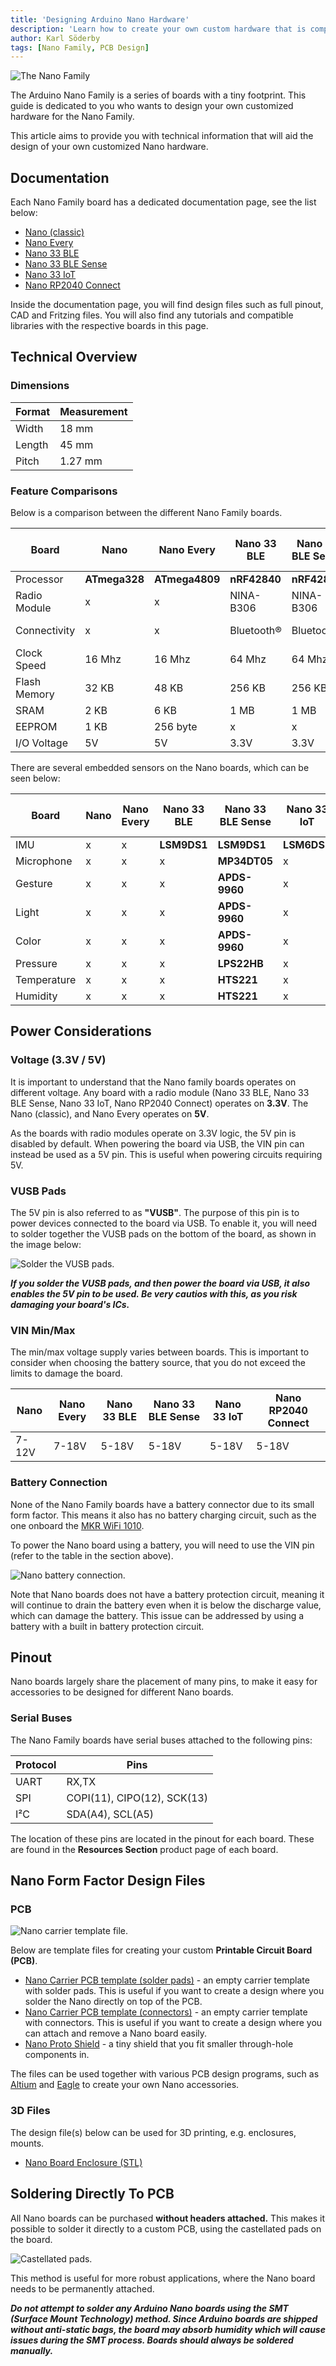 ```yaml
---
title: 'Designing Arduino Nano Hardware'
description: 'Learn how to create your own custom hardware that is compatible with the Arduino Nano Family.'
author: Karl Söderby
tags: [Nano Family, PCB Design]
---
```


![The Nano Family](assets/hero.png)

The Arduino Nano Family is a series of boards with a tiny footprint. This guide is dedicated to you who wants to design your own customized hardware for the Nano Family. 

This article aims to provide you with technical information that will aid the design of your own customized Nano hardware.

## Documentation

Each Nano Family board has a dedicated documentation page, see the list below:

- [Nano (classic)](/hardware/nano)
- [Nano Every](/hardware/nano-every)
- [Nano 33 BLE](/hardware/nano-33-ble)
- [Nano 33 BLE Sense](/nano-33-ble-sense)
- [Nano 33 IoT](/nano-33-iot)
- [Nano RP2040 Connect](/hardware/nano-rp2040-connect)

Inside the documentation page, you will find design files such as full pinout, CAD and Fritzing files. You will also find any tutorials and compatible libraries with the respective boards in this page.

## Technical Overview

### Dimensions

| Format | Measurement |
| ------ | ----------- |
| Width  | 18 mm       |
| Length | 45 mm       |
| Pitch  | 1.27 mm     |


### Feature Comparisons

Below is a comparison between the different Nano Family boards. 

| Board        | Nano          | Nano Every     | Nano 33 BLE  | Nano 33 BLE Sense | Nano 33 IoT       | Nano RP2040 Connect |
| ------------ | ------------- | -------------- | ------------ | ----------------- | ----------------- | ------------------- |
| Processor    | **ATmega328** | **ATmega4809** | **nRF42840** | **nRF42840**      | **SAMD21G18A**    | **RP2040**          |
| Radio Module | x             | x              | NINA-B306    | NINA-B306         | NINA-W102         | NINA-W102           |
| Connectivity | x             | x              | Bluetooth®   | Bluetooth®        | Wi-Fi, Bluetooth® | Wi-Fi, Bluetooth®   |
| Clock Speed  | 16 Mhz        | 16 Mhz         | 64 Mhz       | 64 Mhz            | 48 Mhz            | 133 MHz             |
| Flash Memory | 32 KB         | 48 KB          | 256 KB       | 256 KB            | 264 KB            | 16 MB               |
| SRAM         | 2 KB          | 6 KB           | 1 MB         | 1 MB              | 256 KB            | 16 MB               |
| EEPROM       | 1 KB          | 256 byte       | x            | x                 | x                 | x                   |
| I/O Voltage  | 5V            | 5V             | 3.3V         | 3.3V              | 3.3V              | 3.3V                |

There are several embedded sensors on the Nano boards, which can be seen below:

| Board       | Nano | Nano Every | Nano 33 BLE | Nano 33 BLE Sense | Nano 33 IoT | Nano RP2040 Connect |
| ----------- | ---- | ---------- | ----------- | ----------------- | ----------- | ------------------- |
| IMU         | x    | x          | **LSM9DS1** | **LSM9DS1**       | **LSM6DS3** | **LSM6DSOX**        |
| Microphone  | x    | x          | x           | **MP34DT05**      | x           | **MP34DT05**        |
| Gesture     | x    | x          | x           | **APDS-9960**     | x           | x                   |
| Light       | x    | x          | x           | **APDS-9960**     | x           | x                   |
| Color       | x    | x          | x           | **APDS-9960**     | x           | x                   |
| Pressure    | x    | x          | x           | **LPS22HB**       | x           | x                   |
| Temperature | x    | x          | x           | **HTS221**        | x           | x                   |
| Humidity    | x    | x          | x           | **HTS221**        | x           | x                   |

## Power Considerations

### Voltage (3.3V / 5V)

It is important to understand that the Nano family boards operates on different voltage. Any board with a radio module (Nano 33 BLE, Nano 33 BLE Sense, Nano 33 IoT, Nano RP2040 Connect) operates on **3.3V**. The Nano (classic), and Nano Every operates on **5V**.

As the boards with radio modules operate on 3.3V logic, the 5V pin is disabled by default. When powering the board via USB, the VIN pin can instead be used as a 5V pin. This is useful when powering circuits requiring 5V.

### VUSB Pads

The 5V pin is also referred to as **"VUSB"**. The purpose of this pin is to power devices connected to the board via USB. To enable it, you will need to solder together the VUSB pads on the bottom of the board, as shown in the image below:

![Solder the VUSB pads.](assets/5V-PIN-VUSB.png)

***If you solder the VUSB pads, and then power the board via USB, it also enables the 5V pin to be used. Be very cautios with this, as you risk damaging your board's ICs.***

### VIN Min/Max

The min/max voltage supply varies between boards. This is important to consider when choosing the battery source, that you do not exceed the limits to damage the board. 

| Nano  | Nano Every | Nano 33 BLE | Nano 33 BLE Sense | Nano 33 IoT | Nano RP2040 Connect |
| ----- | ---------- | ----------- | ----------------- | ----------- | ------------------- |
| 7-12V | 7-18V      | 5-18V       | 5-18V             | 5-18V       | 5-18V               |

### Battery Connection

None of the Nano Family boards have a battery connector due to its small form factor. This means it also has no battery charging circuit, such as the one onboard the [MKR WiFi 1010](https://store.arduino.cc/arduino-mkr-wifi-1010).

To power the Nano board using a battery, you will need to use the VIN pin (refer to the table in the section above).

![Nano battery connection.](assets/nano-external-power.png)

Note that Nano boards does not have a battery protection circuit, meaning it will continue to drain the battery even when it is below the discharge value, which can damage the battery. This issue can be addressed by using a battery with a built in battery protection circuit.

## Pinout

Nano boards largely share the placement of many pins, to make it easy for accessories to be designed for different Nano boards.

### Serial Buses

The Nano Family boards have serial buses attached to the following pins:

| Protocol | Pins                        |
| -------- | --------------------------- |
| UART     | RX,TX                       |
| SPI      | COPI(11), CIPO(12), SCK(13) |
| I²C      | SDA(A4), SCL(A5)            |

The location of these pins are located in the pinout for each board. These are found in the **Resources Section** product page of each board.

## Nano Form Factor Design Files

### PCB

![Nano carrier template file.]()

Below are template files for creating your custom **Printable Circuit Board (PCB)**.

- [Nano Carrier PCB template (solder pads)]() - an empty carrier template with solder pads. This is useful if you want to create a design where you solder the Nano directly on top of the PCB.
- [Nano Carrier PCB template (connectors)]() - an empty carrier template with connectors. This is useful if you want to create a design where you can attach and remove a Nano board easily.
- [Nano Proto Shield]() - a tiny shield that you fit smaller through-hole components in.

The files can be used together with various PCB design programs, such as [Altium](https://www.altium.com/) and [Eagle](https://www.autodesk.com/products/eagle/free-download) to create your own Nano accessories.

### 3D Files

The design file(s) below can be used for 3D printing, e.g. enclosures, mounts.

- [Nano Board Enclosure (STL)]()

## Soldering Directly To PCB

All Nano boards can be purchased **without headers attached.** This makes it possible to solder it directly to a custom PCB, using the castellated pads on the board. 

![Castellated pads.]()

This method is useful for more robust applications, where the Nano board needs to be permanently attached.

***Do not attempt to solder any Arduino Nano boards using the SMT (Surface Mount Technology) method. Since Arduino boards are shipped without anti-static bags, the board may absorb humidity which will cause issues during the SMT process. Boards should always be soldered manually.***